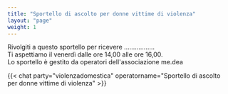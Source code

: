 ```yaml
---
title: "Sportello di ascolto per donne vittime di violenza"
layout: "page"
weight: 1
---
```


Rivolgiti a questo sportello per ricevere .................  
Ti aspettiamo il venerdì dalle ore 14,00 alle ore 16,00.  
Lo sportello è gestito da operatori dell'associazione me.dea  

{{< chat party="violenzadomestica" operatorname="Sportello di ascolto per donne vittime di violenza" >}}
